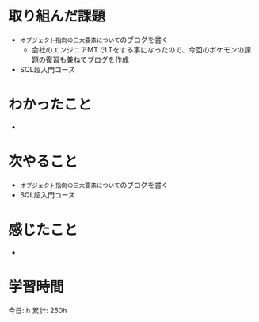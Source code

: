 # 取り組んだ課題 
+ `オブジェクト指向の三大要素について`のブログを書く
    + 会社のエンジニアMTでLTをする事になったので、今回のポケモンの課題の復習も兼ねてブログを作成
+ SQL超入門コース
# わかったこと 
+ 
# 次やること
+ `オブジェクト指向の三大要素について`のブログを書く
+ SQL超入門コース
# 感じたこと
+ 
# 学習時間  
今日: h 
累計: 250h 


